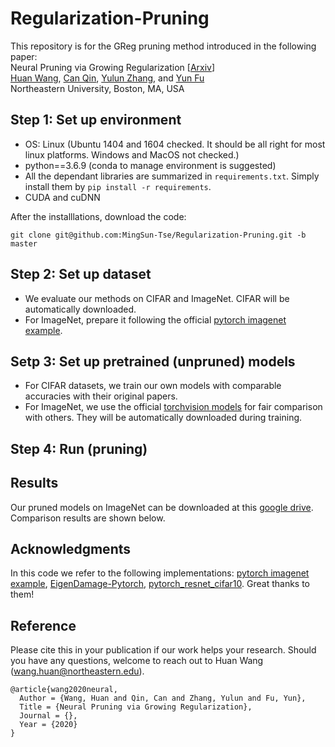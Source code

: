 # Regularization-Pruning

This repository is for the GReg pruning method introduced in the following paper: \
Neural Pruning via Growing Regularization [[Arxiv](xx)] \
[Huan Wang](http://huanwang.tech/), [Can Qin](http://canqin.tech/), [Yulun Zhang](http://yulunzhang.com/), and [Yun Fu](http://www1.ece.neu.edu/~yunfu/) \
Northeastern University, Boston, MA, USA

## Step 1: Set up environment
- OS: Linux (Ubuntu 1404 and 1604 checked. It should be all right for most linux platforms. Windows and MacOS not checked.)
- python==3.6.9 (conda to manage environment is suggested)
- All the dependant libraries are summarized in `requirements.txt`. Simply install them by `pip install -r requirements`.
- CUDA and cuDNN

After the installlations, download the code:
```
git clone git@github.com:MingSun-Tse/Regularization-Pruning.git -b master
```

## Step 2: Set up dataset
- We evaluate our methods on CIFAR and ImageNet. CIFAR will be automatically downloaded.
- For ImageNet, prepare it following the official [pytorch imagenet example](https://github.com/pytorch/examples/tree/master/imagenet).


## Setp 3: Set up pretrained (unpruned) models
- For CIFAR datasets, we train our own models with comparable accuracies with their original papers. 
- For ImageNet, we use the official [torchvision models](https://pytorch.org/docs/stable/torchvision/models.html) for fair comparison with others. They will be automatically downloaded during training.

## Step 4: Run (pruning)


## Results
Our pruned models on ImageNet can be downloaded at this [google drive](). Comparison results are shown below.




## Acknowledgments
In this code we refer to the following implementations: [pytorch imagenet example](https://github.com/pytorch/examples/tree/master/imagenet), [EigenDamage-Pytorch](https://github.com/alecwangcq/EigenDamage-Pytorch), [pytorch_resnet_cifar10](https://github.com/akamaster/pytorch_resnet_cifar10). Great thanks to them!

## Reference
Please cite this in your publication if our work helps your research. Should you have any questions, welcome to reach out to Huan Wang (wang.huan@northeastern.edu).

    @article{wang2020neural,
      Author = {Wang, Huan and Qin, Can and Zhang, Yulun and Fu, Yun},
      Title = {Neural Pruning via Growing Regularization},
      Journal = {},
      Year = {2020}
    }







